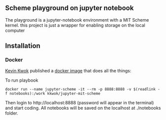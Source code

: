 ## Scheme playground on jupyter notebook

The playground is a jupyter-notebook environment with a MIT Scheme kernel. this project is just a wrapper for enabling storage on the local computer

## Installation

### Docker

[Kevin Kwok](https://github.com/antimatter15) published a [docker image](https://hub.docker.com/r/kkwok/jupyter-mit-scheme/) that does all the things:

To run playbook

```
docker run --name jupyter-scheme -it --rm -p 8888:8888 -v $(readlink -f notebooks):/work kkwok/jupyter-mit-scheme
```

Then login to http://localhost:8888 (password will appear in the terminal) and start coding. 
All notebooks will be saved on the localhost at ./notebooks folder.


